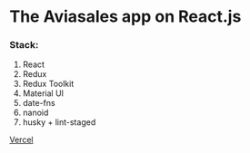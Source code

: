 # The Aviasales app on React.js

### Stack:

1. React
2. Redux
3. Redux Toolkit
4. Material UI
5. date-fns
6. nanoid
7. husky + lint-staged

[Vercel](https://aviasales-app-tau-two.vercel.app/)
